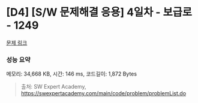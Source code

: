 # [D4] [S/W 문제해결 응용] 4일차 - 보급로 - 1249 

[문제 링크](https://swexpertacademy.com/main/code/problem/problemDetail.do?contestProbId=AV15QRX6APsCFAYD) 

### 성능 요약

메모리: 34,668 KB, 시간: 146 ms, 코드길이: 1,872 Bytes



> 출처: SW Expert Academy, https://swexpertacademy.com/main/code/problem/problemList.do
